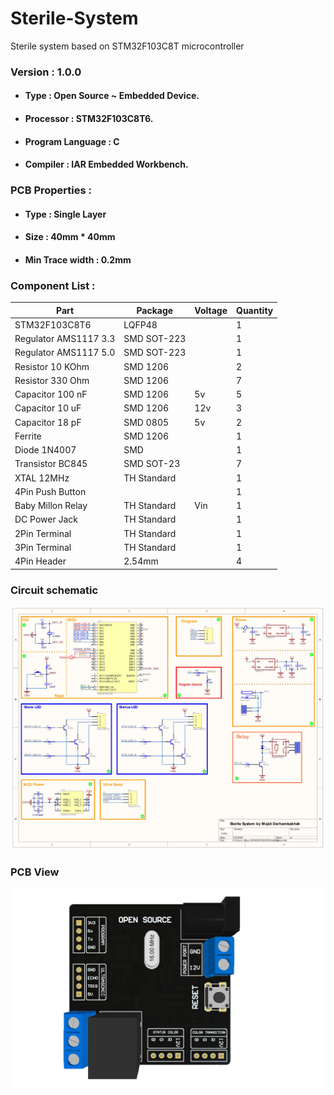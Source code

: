 # Sterile-System
Sterile system based on STM32F103C8T microcontroller

### Version : 1.0.0

- #### Type : Open Source ~ Embedded Device.

- #### Processor : STM32F103C8T6.

- #### Program Language : C

- #### Compiler : IAR Embedded Workbench.

### PCB Properties :

- #### Type : Single Layer

- #### Size : 40mm * 40mm

- #### Min Trace width : 0.2mm

### Component List :

Part | Package | Voltage | Quantity
------------ | ------------- | ------------- | -------------
STM32F103C8T6 | LQFP48 | | 1
Regulator AMS1117 3.3 | SMD SOT-223 | | 1
Regulator AMS1117 5.0 | SMD SOT-223 | | 1
Resistor 10 KOhm | SMD 1206 | | 2
Resistor 330 Ohm | SMD 1206 | | 7
Capacitor 100 nF | SMD 1206 | 5v | 5
Capacitor 10 uF | SMD 1206 | 12v | 3
Capacitor 18 pF | SMD 0805 | 5v | 2
Ferrite | SMD 1206 | | 1
Diode 1N4007 | SMD | | 1
Transistor BC845 | SMD SOT-23 | | 7
XTAL 12MHz | TH Standard | | 1
4Pin Push Button | | | 1
Baby Millon Relay | TH Standard | Vin | 1
DC Power Jack | TH Standard | | 1
2Pin Terminal | TH Standard | | 1
3Pin Terminal | TH Standard | | 1
4Pin Header | 2.54mm | | 4

### Circuit schematic

![SCHEMATIC](Schematic.jpg)

### PCB View

![PCBVIEW](PCB-PICTURE.png)

